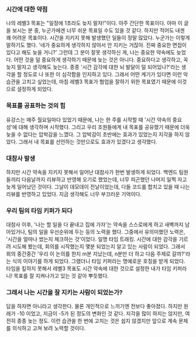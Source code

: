 ### 시간에 대한 약점

나의 레벨3 목표는 "일정에 1초라도 늦지 말자!"이다.
아주 간단한 목표이다.
아마 이 글을 보시는 분 중, 누군가에겐 너무 쉬운 목표일 수도 있을 것 같다.
하지만 적어도 내겐 꽤 어려운 목표이다.
시간을 지키지 못해 발생했던 일들이 정말 많았다.
누군가는 이렇게 말하기도 했다. '네가 중요하게 생각하지 않아서 안 지키는 거잖아. 진짜 중요한 면접이 있다고 해도 늦을 거니?'
그런데 그 분이 잘못 생각하신 게, 나는 중요한 약속에도 늦었다.
어떤 것을 덜 중요하게 생각하기 때문에 늦는 것은 아니다.
중요하다고 생각하고, 꼭 늦지 말자고 생각해도 늦는다.
종종 '시간 감각에 대한 뇌 발달이 덜 되어있나?'라는 생각을 할 정도로 나 또한 이 심각함을 인지하고 있다.
그래서 어떤 계기가 있다면 이런 악습관을 고치고 싶었는데, 마침 레벨3 목표가 협업을 잘하기 위한 목표였기 때문에 이것으로 설정하게 되었다.

### 목표를 공표하는 것의 힘

유강스는 매주 월요일마다 있었기 때문에, 나는 한 주를 시작할 때 '시간 약속의 중요성'에 대해 생각하며 시작했다.
그리고 우리 조원들에게 내 목표를 공유했기 때문에 더욱 늦을 수 없다는 압박감을 느꼈다.
그 압박감이 초반에는 효과가 있었는지 지각을 하지 않았다.
그래서 내 목표를 선언하는 것만으로도 효과가 있겠다고 생각했다.

### 대참사 발생

하지만 시간 약속을 지키지 못해서 일어난 대참사가 한번 발생하게 되었다.
백엔드 팀원들끼리 다음날까지 리뷰하고 반영해 오기로 했었는데, 너무 피곤했던 나머지 일찍 자고 늦게 일어났던 것이다.
그날이 데모데이 전날이었는데, 다들 코드를 합치고 있을 때 나는 리뷰를 반영하고 있었다.
지금 생각해도 너무 부끄러운 기억이다.

### 우리 팀의 타임 키퍼가 되다

대참사 이후, '나는 할 일을 다 끝내고 집에 가자'는 약속을 스스로에게 하고 새벽까지 남아있거나,
팀의 일을 우선순위에 두는 등의 노력을 했다.
그중에서 유의미했던 노력은, '시간을 얼마나 썼는지 체크하는 것'이었다. 일명 타임 트래킹.
시간에 대한 감각을 기르려 시도해 봤는데, 회의를 시작했는지 몇분 되었는지 알고 있는 사람이 되었다.
그래서 회의 중간중간 '우리 이 논의를 한지 m분 지났는데, n분만 더 하고 다음 주제로 갈까?'라는 식의 이야기를 하게 되었다.
그랬더니 타임 키퍼라는 명예로운 호칭을 받게 되었다.
타임을 킾하지 못해서 레벨3 목표도 시간 약속에 대한 것으로 설정한 내가 타임 키퍼라니!
목표를 잘 지켜나가고 있는 것 같아 뿌듯했다.

### 그래서 나는 시간을 잘 지키는 사람이 되었는가?

답을 하자면 아니라고 생각한다.
물론 개인적으로 느끼기엔 전보다 좋아졌다. 하지만 원래가 -10 이었고, 지금이 -5가 된 정도의 변화인 것 같다.
지각을 많이 하지는 않지만, 여전히 종종 늦는 정도.
이런 습관을 한 번에 고치는 것은 쉽지 않겠지만 앞으로 계속 문제를 의식하고 고쳐 보려 노력할 것이다.

